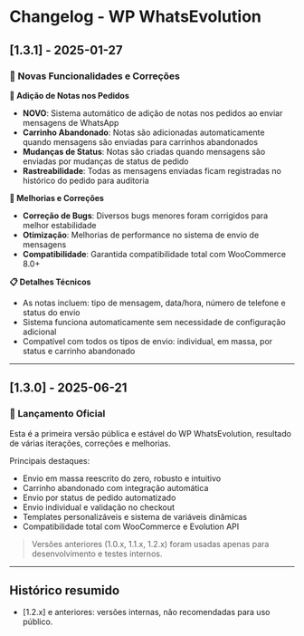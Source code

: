 # Changelog - WP WhatsEvolution

## [1.3.1] - 2025-01-27
### 🚀 Novas Funcionalidades e Correções

**📝 Adição de Notas nos Pedidos**
* **NOVO**: Sistema automático de adição de notas nos pedidos ao enviar mensagens de WhatsApp
* **Carrinho Abandonado**: Notas são adicionadas automaticamente quando mensagens são enviadas para carrinhos abandonados
* **Mudanças de Status**: Notas são criadas quando mensagens são enviadas por mudanças de status de pedido
* **Rastreabilidade**: Todas as mensagens enviadas ficam registradas no histórico do pedido para auditoria

**🔧 Melhorias e Correções**
* **Correção de Bugs**: Diversos bugs menores foram corrigidos para melhor estabilidade
* **Otimização**: Melhorias de performance no sistema de envio de mensagens
* **Compatibilidade**: Garantida compatibilidade total com WooCommerce 8.0+

**📋 Detalhes Técnicos**
* As notas incluem: tipo de mensagem, data/hora, número de telefone e status do envio
* Sistema funciona automaticamente sem necessidade de configuração adicional
* Compatível com todos os tipos de envio: individual, em massa, por status e carrinho abandonado

---

## [1.3.0] - 2025-06-21
### 🚀 Lançamento Oficial

Esta é a primeira versão pública e estável do WP WhatsEvolution, resultado de várias iterações, correções e melhorias.

Principais destaques:
- Envio em massa reescrito do zero, robusto e intuitivo
- Carrinho abandonado com integração automática
- Envio por status de pedido automatizado
- Envio individual e validação no checkout
- Templates personalizáveis e sistema de variáveis dinâmicas
- Compatibilidade total com WooCommerce e Evolution API

> Versões anteriores (1.0.x, 1.1.x, 1.2.x) foram usadas apenas para desenvolvimento e testes internos.

---

## Histórico resumido

- [1.2.x] e anteriores: versões internas, não recomendadas para uso público. 